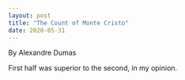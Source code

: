 ```yaml
---
layout: post
title: "The Count of Monte Cristo"
date: 2020-05-31
---
```


By Alexandre Dumas

First half was superior to the second, in my opinion. 